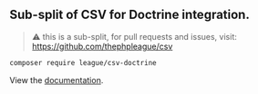 ## Sub-split of CSV for Doctrine integration.

> ⚠️ this is a sub-split, for pull requests and issues, visit: https://github.com/thephpleague/csv

```bash
composer require league/csv-doctrine
```

View the [documentation](https://csv.thephpleague.com/9.0/extensions/doctrine/).
